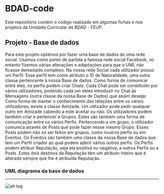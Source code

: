 # BDAD-code

Este repositório contém o código realizado em algumas fichas e nos projetos da Unidade Curricular de BDAD - FEUP.

## Projeto - Base de dados

Para este projeto optámos por fazer uma base de dados de uma rede social. Usamos como ponto de partida a famosa rede social Facebook¸ no entanto fizemos várias alterações e adaptações para que o UML não ficasse demasiado complexo.
Na nossa rede Social cada utilizador possui um Perfil. Esse perfil tem como atributo o ID de Naturalidade, uma outra classe pertencente à nossa Base de dados. Como forma de comunicar entre eles, os perfis podem criar Chats. Cada Chat pode ser constituído por vários utilizadores, podendo cada um deles introduzir no Chat as Mensagens (outra classe da nossa Base de Dados) que assim desejar.
Como forma de manter o conhecimento das relações entre os vários utilizadores, existe a classe Amizade. Um utilizador pode pedir qualquer outro em Amizade cabendo a este aceitar ou não.
Os utilizadores podem também criar e pertencer a Grupos. Estes são também uma forma de comunicação entre os vários Perfis. Pertencendo a um grupo, o utilizador comunica através de Posts que pode fazer nesse mesmo Grupo. Esses Posts podem não só ser feitos em grupos, como noutros perfis ou em Eventos. Os Eventos são também uma classe da nossa Base de dados que tem um Perfil criador ao qual podem aderir vários outros perfis.
Os Perfis podem atribuir Reputação, seja ela positiva ou negativa, a outros Perfis ou a Posts. Estes dois destinos da Reputação têm um atributo Inteiro que é alterado sempre que lhe é atribuída Reputação.

### UML diagrama da base de dados
***

![alt tag](http://i.imgur.com/pDia9Cw.png)
